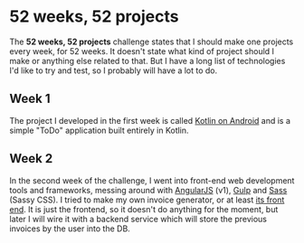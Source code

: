 # 52 weeks, 52 projects

The **52 weeks, 52 projects** challenge states that I should make one projects every week, for 52 weeks. It doesn't state what kind of project should I make or anything else related to that. But I have a long list of technologies I'd like to try and test, so I probably will have a lot to do.


## Week 1
The project I developed in the first week is called [Kotlin on Android](https://github.com/aziflaj/ToDo-kotlin/) and is a simple "ToDo" application built entirely in Kotlin. 

## Week 2
In the second week of the challenge, I went into front-end web development tools and frameworks, messing around with [AngularJS](http://angularjs.org/) (v1), [Gulp](http://gulpjs.com/) and [Sass](http://sass-lang.com/) (Sassy CSS). I tried to make my own invoice generator, or at least [its front end](https://github.com/aziflaj/simple-invoices-frontend). It is just the frontend, so it doesn't do anything for the moment, but later I will wire it with a backend service which will store the previous invoices by the user into the DB.
